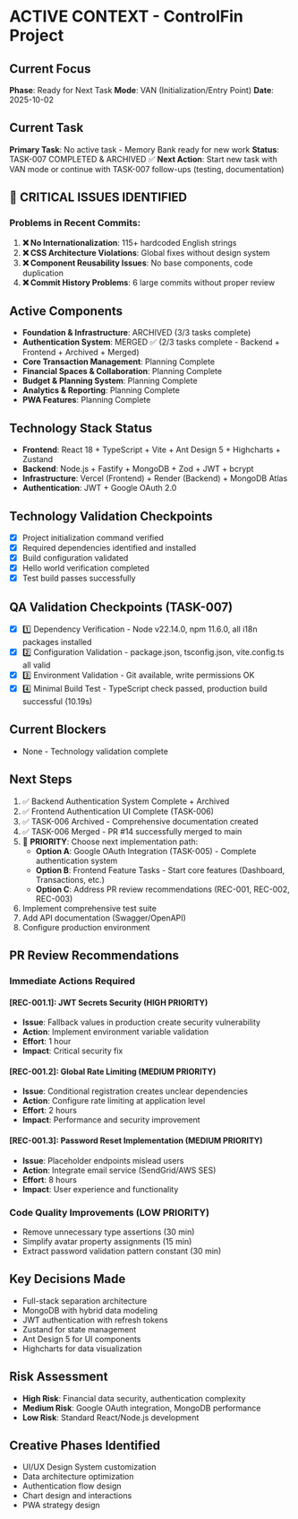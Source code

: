 # ACTIVE CONTEXT - ControlFin Project

## Current Focus

**Phase**: Ready for Next Task
**Mode**: VAN (Initialization/Entry Point)
**Date**: 2025-10-02

## Current Task

**Primary Task**: No active task - Memory Bank ready for new work
**Status**: TASK-007 COMPLETED & ARCHIVED ✅
**Next Action**: Start new task with VAN mode or continue with TASK-007 follow-ups (testing, documentation)

## 🚨 CRITICAL ISSUES IDENTIFIED

### **Problems in Recent Commits:**

1. **❌ No Internationalization**: 115+ hardcoded English strings
2. **❌ CSS Architecture Violations**: Global fixes without design system
3. **❌ Component Reusability Issues**: No base components, code duplication
4. **❌ Commit History Problems**: 6 large commits without proper review

## Active Components

- **Foundation & Infrastructure**: ARCHIVED (3/3 tasks complete)
- **Authentication System**: MERGED ✅ (2/3 tasks complete - Backend + Frontend + Archived + Merged)
- **Core Transaction Management**: Planning Complete
- **Financial Spaces & Collaboration**: Planning Complete
- **Budget & Planning System**: Planning Complete
- **Analytics & Reporting**: Planning Complete
- **PWA Features**: Planning Complete

## Technology Stack Status

- **Frontend**: React 18 + TypeScript + Vite + Ant Design 5 + Highcharts + Zustand
- **Backend**: Node.js + Fastify + MongoDB + Zod + JWT + bcrypt
- **Infrastructure**: Vercel (Frontend) + Render (Backend) + MongoDB Atlas
- **Authentication**: JWT + Google OAuth 2.0

## Technology Validation Checkpoints

- [x] Project initialization command verified
- [x] Required dependencies identified and installed
- [x] Build configuration validated
- [x] Hello world verification completed
- [x] Test build passes successfully

## QA Validation Checkpoints (TASK-007)

- [x] 1️⃣ Dependency Verification - Node v22.14.0, npm 11.6.0, all i18n packages installed
- [x] 2️⃣ Configuration Validation - package.json, tsconfig.json, vite.config.ts all valid
- [x] 3️⃣ Environment Validation - Git available, write permissions OK
- [x] 4️⃣ Minimal Build Test - TypeScript check passed, production build successful (10.19s)

## Current Blockers

- None - Technology validation complete

## Next Steps

1. ✅ Backend Authentication System Complete + Archived
2. ✅ Frontend Authentication UI Complete (TASK-006)
3. ✅ TASK-006 Archived - Comprehensive documentation created
4. ✅ TASK-006 Merged - PR #14 successfully merged to main
5. 🔄 **PRIORITY**: Choose next implementation path:
   - **Option A**: Google OAuth Integration (TASK-005) - Complete authentication system
   - **Option B**: Frontend Feature Tasks - Start core features (Dashboard, Transactions, etc.)
   - **Option C**: Address PR review recommendations (REC-001, REC-002, REC-003)
6. Implement comprehensive test suite
7. Add API documentation (Swagger/OpenAPI)
8. Configure production environment

## PR Review Recommendations

### Immediate Actions Required

#### [REC-001.1]: JWT Secrets Security (HIGH PRIORITY)

- **Issue**: Fallback values in production create security vulnerability
- **Action**: Implement environment variable validation
- **Effort**: 1 hour
- **Impact**: Critical security fix

#### [REC-001.2]: Global Rate Limiting (MEDIUM PRIORITY)

- **Issue**: Conditional registration creates unclear dependencies
- **Action**: Configure rate limiting at application level
- **Effort**: 2 hours
- **Impact**: Performance and security improvement

#### [REC-001.3]: Password Reset Implementation (MEDIUM PRIORITY)

- **Issue**: Placeholder endpoints mislead users
- **Action**: Integrate email service (SendGrid/AWS SES)
- **Effort**: 8 hours
- **Impact**: User experience and functionality

### Code Quality Improvements (LOW PRIORITY)

- Remove unnecessary type assertions (30 min)
- Simplify avatar property assignments (15 min)
- Extract password validation pattern constant (30 min)

## Key Decisions Made

- Full-stack separation architecture
- MongoDB with hybrid data modeling
- JWT authentication with refresh tokens
- Zustand for state management
- Ant Design 5 for UI components
- Highcharts for data visualization

## Risk Assessment

- **High Risk**: Financial data security, authentication complexity
- **Medium Risk**: Google OAuth integration, MongoDB performance
- **Low Risk**: Standard React/Node.js development

## Creative Phases Identified

- UI/UX Design System customization
- Data architecture optimization
- Authentication flow design
- Chart design and interactions
- PWA strategy design
